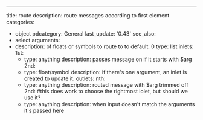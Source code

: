 ---
title: route
description: route messages according to first element
categories:
- object
pdcategory: General
last_update: '0.43'
see_also:
- select
arguments:
- description: of floats or symbols to route to to 
  default: 0
  type: list
inlets:
  1st:
  - type: anything
    description: passes message on if it starts with $arg
  2nd:
  - type: float/symbol
    description: if there's one argument,  an inlet is created to update it.
outlets:
  nth:
  - type: anything
    description: routed message with $arg trimmed off
  2nd: #this does work to choose the rightmost iolet, but should we use it?
  - type: anything
    description: when input doesn't match the arguments it's passed here

